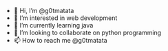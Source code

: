 - 👋 Hi, I’m @g0tmatata
- 👀 I’m interested in web development
- 🌱 I’m currently learning java
- 💞️ I’m looking to collaborate on python programming
- 📫 How to reach me @g0tmatata

<!---
keeptala/keeptala is a ✨ special ✨ repository because its `README.md` (this file) appears on your GitHub profile.
You can click the Preview link to take a look at your changes.
--->
